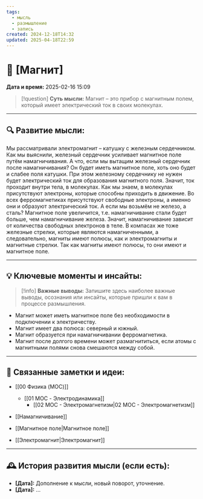 ```yaml
---
tags:
  - мысль
  - размышление
  - запись
created: 2024-12-18T14:32
updated: 2025-04-18T22:59
---
```


# 💭  [Магнит]

**Дата и время:** 2025-02-16 15:09

> [!question] **Суть мысли:**
> Магнит – это прибор с магнитным полем, который имеет электрический ток в своих молекулах.

---

## 🔍 Развитие мысли:

Мы рассматривали электромагнит – катушку с железным сердечником. Как мы выяснили, железный сердечник усиливает магнитное поле путём намагничивания. А что, если мы вытащим железный сердечник после намагничивания? Он будет иметь магнитное поле, хоть оно будет и слабее поля катушки. При этом железному сердечнику не нужен будет электрический ток для образования магнитного поля. Значит, ток проходит внутри тела, в молекулах. Как мы знаем, в молекулах присутствуют электроны, которые способны приходить в движение. Во всех ферромагнетиках присутствуют свободные электроны, а именно они и образуют электрический ток.
А если мы возьмём не железо, а сталь? Магнитное поле увеличится, т.е. намагничивание стали будет больше, чем намагничивание железа. Значит, намагничивание зависит от количества свободных электронов в теле. В компасах же тоже железные стрелки, которые являются намагниченными, а следовательно, магниты имеют полюсы, как и электромагниты и магнитные стрелки. Так как магниты имеют полюсы, то они имеют и магнитное поле.

---

## 💡 Ключевые моменты и инсайты:

> [!info] **Важные выводы:**
> Запишите здесь наиболее важные выводы, осознания или инсайты, которые пришли к вам в процессе размышления.

- Магнит может иметь магнитное поле без необходимости в подключении к электричеству.
- Магнит имеет два полюса: северный и южный.
- Магнит образуется при намагничивании ферромагнетика.
- Магнит после долгого времени может размагнититься, если атомы с магнитными полями снова смешаются между собой.

---

## 🔄 Связанные заметки и идеи:

- [[00 Физика (MOC)]]
	- [[01 MOC - Электродинамика]]
		- [[02 МОС - Электромагнетизм|02 МОС - Электромагнетизм]]

- [[Намагничивание]]
- [[Магнитное поле|Магнитное поле]]
- [[Электромагнит|Электромагнит]]

---

## 🕰️ История развития мысли (если есть):

* **[Дата]:**  Дополнение к мысли, новый поворот, уточнение.
* **[Дата]:**  ...